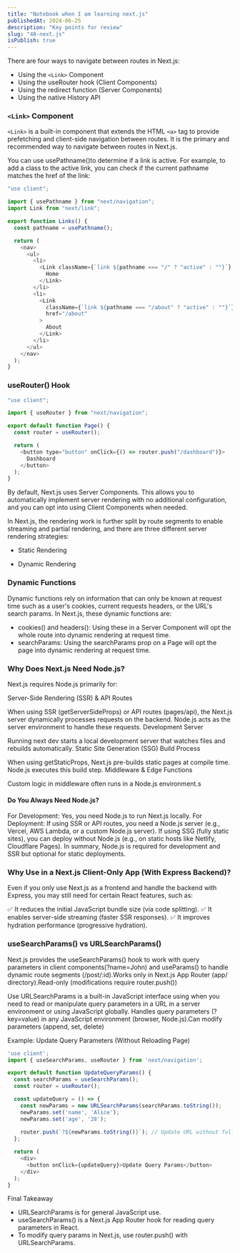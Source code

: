 ```yaml
---
title: "Notebook when I am learning next.js"
publishedAt: 2024-06-25
description: "Key points for review"
slug: "48-next.js"
isPublish: true
---
```


There are four ways to navigate between routes in Next.js:

- Using the `<Link>` Component
- Using the useRouter hook (Client Components)
- Using the redirect function (Server Components)
- Using the native History API

### `<Link>` Component

`<Link>` is a built-in component that extends the HTML `<a>` tag to provide prefetching and client-side navigation between routes. It is the primary and recommended way to navigate between routes in Next.js.

You can use usePathname()to determine if a link is active. For example, to add a class to the active link, you can check if the current pathname matches the href of the link:

```js
"use client";

import { usePathname } from "next/navigation";
import Link from "next/link";

export function Links() {
  const pathname = usePathname();

  return (
    <nav>
      <ul>
        <li>
          <Link className={`link ${pathname === "/" ? "active" : ""}`} href="/">
            Home
          </Link>
        </li>
        <li>
          <Link
            className={`link ${pathname === "/about" ? "active" : ""}`}
            href="/about"
          >
            About
          </Link>
        </li>
      </ul>
    </nav>
  );
}
```

### useRouter() Hook

```js
"use client";

import { useRouter } from "next/navigation";

export default function Page() {
  const router = useRouter();

  return (
    <button type="button" onClick={() => router.push("/dashboard")}>
      Dashboard
    </button>
  );
}
```

By default, Next.js uses Server Components. This allows you to automatically implement server rendering with no additional configuration, and you can opt into using Client Components when needed.

In Next.js, the rendering work is further split by route segments to enable streaming and partial rendering, and there are three different server rendering strategies:

- Static Rendering

- Dynamic Rendering

### Dynamic Functions

Dynamic functions rely on information that can only be known at request time such as a user's cookies, current requests headers, or the URL's search params. In Next.js, these dynamic functions are:

- cookies() and headers(): Using these in a Server Component will opt the whole route into dynamic rendering at request time.
- searchParams: Using the searchParams prop on a Page will opt the page into dynamic rendering at request time.

### Why Does Next.js Need Node.js?
Next.js requires Node.js primarily for:

Server-Side Rendering (SSR) & API Routes

When using SSR (getServerSideProps) or API routes (pages/api), the Next.js server dynamically processes requests on the backend.
Node.js acts as the server environment to handle these requests.
Development Server

Running next dev starts a local development server that watches files and rebuilds automatically.
Static Site Generation (SSG) Build Process

When using getStaticProps, Next.js pre-builds static pages at compile time.
Node.js executes this build step.
Middleware & Edge Functions

Custom logic in middleware often runs in a Node.js environment.s

#### Do You Always Need Node.js?
For Development: Yes, you need Node.js to run Next.js locally.
For Deployment:
If using SSR or API routes, you need a Node.js server (e.g., Vercel, AWS Lambda, or a custom Node.js server).
If using SSG (fully static sites), you can deploy without Node.js (e.g., on static hosts like Netlify, Cloudflare Pages).
In summary, Node.js is required for development and SSR but optional for static deployments.

### Why Use <Suspense fallback={null} /> in a Next.js Client-Only App (With Express Backend)?

Even if you only use Next.js as a frontend and handle the backend with Express, you may still need <Suspense> for certain React features, such as:

✅ It reduces the initial JavaScript bundle size (via code splitting).
✅ It enables server-side streaming (faster SSR responses).
✅ It improves hydration performance (progressive hydration).

### useSearchParams() vs URLSearchParams()

Next.js provides the useSearchParams() hook to work with query parameters in client components(?name=John) and useParams() to handle dynamic route segments (/post/:id).Works only in Next.js App Router (app/ directory).Read-only (modifications require router.push())

Use URLSearchParams  is a built-in JavaScript interface using when you need to read or manipulate query parameters in a URL  in a server environment or using JavaScript globally. Handles query parameters (?key=value) in any JavaScript environment (browser, Node.js).Can modify parameters (append, set, delete)

Example: Update Query Parameters (Without Reloading Page)

```js
'use client';
import { useSearchParams, useRouter } from 'next/navigation';

export default function UpdateQueryParams() {
  const searchParams = useSearchParams();
  const router = useRouter();

  const updateQuery = () => {
    const newParams = new URLSearchParams(searchParams.toString());
    newParams.set('name', 'Alice');
    newParams.set('age', '28');
    
    router.push(`?${newParams.toString()}`); // Update URL without full reload
  };

  return (
    <div>
      <button onClick={updateQuery}>Update Query Params</button>
    </div>
  );
}

```
Final Takeaway
* URLSearchParams is for general JavaScript use.
* useSearchParams() is a Next.js App Router hook for reading query parameters in React.
* To modify query params in Next.js, use router.push() with URLSearchParams.